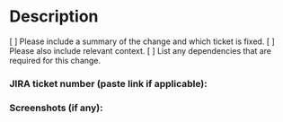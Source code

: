 # Description

[ ] Please include a summary of the change and which ticket is fixed. 
[ ] Please also include relevant context. 
[ ] List any dependencies that are required for this change.

### JIRA ticket number (paste link if applicable):

### Screenshots (if any):
